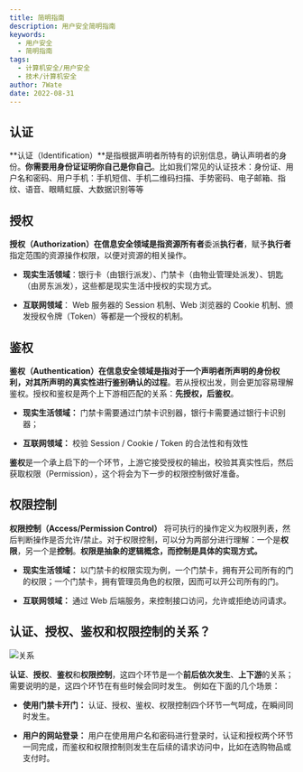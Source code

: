 ```yaml
---
title: 简明指南
description: 用户安全简明指南
keywords:
  - 用户安全
  - 简明指南
tags:
  - 计算机安全/用户安全
  - 技术/计算机安全
author: 7Wate
date: 2022-08-31
---
```


## 认证

**认证（Identification）**是指根据声明者所特有的识别信息，确认声明者的身份。**你需要用身份证证明你自己是你自己**。比如我们常见的认证技术：身份证、用户名和密码、用户手机：手机短信、手机二维码扫描、手势密码、电子邮箱、指纹、语音、眼睛虹膜、大数据识别等等

## 授权

**授权（Authorization）**在信息安全领域是指**资源所有者**委派**执行者**，赋予**执行者**指定范围的资源操作权限，以便对资源的相关操作。

- **现实生活领域**：银行卡（由银行派发）、门禁卡（由物业管理处派发）、钥匙（由房东派发），这些都是现实生活中授权的实现方式。

- **互联网领域**： Web 服务器的 Session 机制、Web 浏览器的 Cookie 机制、颁发授权令牌（Token）等都是一个授权的机制。

## 鉴权

**鉴权（Authentication）**在信息安全领域是指**对于一个声明者所声明的身份权利，对其所声明的真实性进行鉴别确认的过程**。若从授权出发，则会更加容易理解鉴权。授权和鉴权是两个上下游相匹配的关系：**先授权，后鉴权**。

- **现实生活领域：** 门禁卡需要通过门禁卡识别器，银行卡需要通过银行卡识别器；

- **互联网领域：** 校验 Session / Cookie / Token 的合法性和有效性

**鉴权**是一个承上启下的一个环节，上游它接受授权的输出，校验其真实性后，然后获取权限（Permission），这个将会为下一步的权限控制做好准备。

## 权限控制

**权限控制（Access/Permission Control）** 将可执行的操作定义为权限列表，然后判断操作是否允许/禁止。对于权限控制，可以分为两部分进行理解：一个是**权限**，另一个是**控制**。**权限是抽象的逻辑概念，而控制是具体的实现方式。**

- **现实生活领域：** 以门禁卡的权限实现为例，一个门禁卡，拥有开公司所有的门的权限；一个门禁卡，拥有管理员角色的权限，因而可以开公司所有的门。

- **互联网领域：** 通过 Web 后端服务，来控制接口访问，允许或拒绝访问请求。

## 认证、授权、鉴权和权限控制的关系？

![关系](https://static.7wate.com/img/2022/08/29/05d140d5e8751.png)

**认证**、**授权**、**鉴权**和**权限控制**，这四个环节是一个**前后依次发生**、**上下游**的关系；需要说明的是，这四个环节在有些时候会同时发生。 例如在下面的几个场景：

- **使用门禁卡开门：** 认证、授权、鉴权、权限控制四个环节一气呵成，在瞬间同时发生。

- **用户的网站登录：** 用户在使用用户名和密码进行登录时，认证和授权两个环节一同完成，而鉴权和权限控制则发生在后续的请求访问中，比如在选购物品或支付时。
